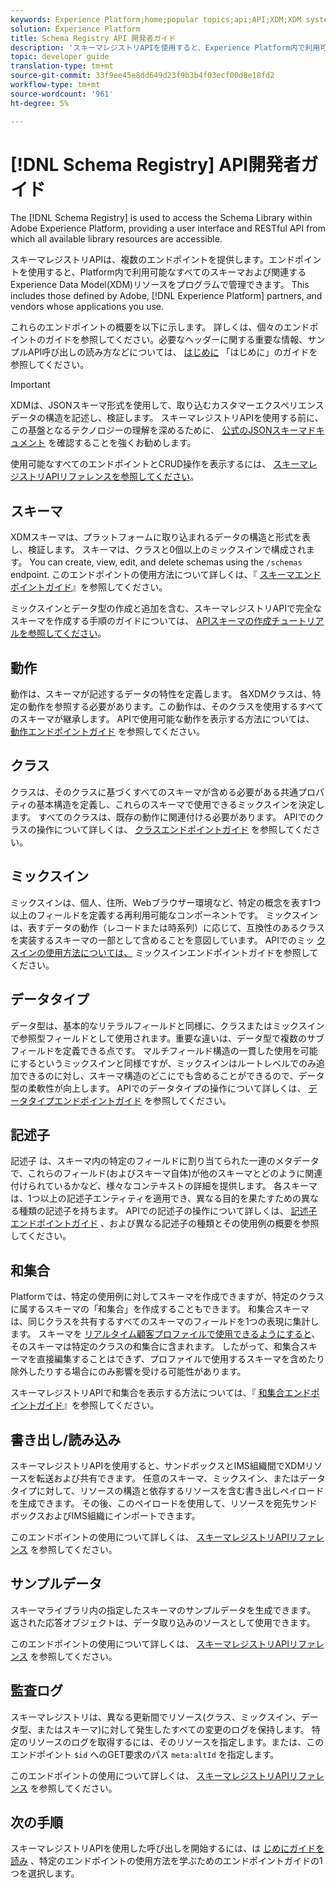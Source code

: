 ```yaml
---
keywords: Experience Platform;home;popular topics;api;API;XDM;XDM system;;experience data model;Experience data model;Experience Data Model;data model;Data Model;schema registry;Schema Registry;
solution: Experience Platform
title: Schema Registry API 開発者ガイド
description: 'スキーマレジストリAPIを使用すると、Experience Platform内で利用可能なすべてのスキーマと関連するXDMリソースをプログラムで管理できます。 '
topic: developer guide
translation-type: tm+mt
source-git-commit: 33f9ee45e8dd649d23f9b3b4f03ecf00d8e18fd2
workflow-type: tm+mt
source-wordcount: '961'
ht-degree: 5%

---
```



# [!DNL Schema Registry] API開発者ガイド

The [!DNL Schema Registry] is used to access the Schema Library within Adobe Experience Platform, providing a user interface and RESTful API from which all available library resources are accessible.

スキーマレジストリAPIは、複数のエンドポイントを提供します。エンドポイントを使用すると、Platform内で利用可能なすべてのスキーマおよび関連するExperience Data Model(XDM)リソースをプログラムで管理できます。 This includes those defined by Adobe, [!DNL Experience Platform] partners, and vendors whose applications you use.

これらのエンドポイントの概要を以下に示します。 詳しくは、個々のエンドポイントのガイドを参照してください。必要なヘッダーに関する重要な情報、サンプルAPI呼び出しの読み方などについては、 [はじめに](./getting-started.md) 「はじめに」のガイドを参照してください。

>[!IMPORTANT]
>
>XDMは、JSONスキーマ形式を使用して、取り込むカスタマーエクスペリエンスデータの構造を記述し、検証します。 スキーマレジストリAPIを使用する前に、この基盤となるテクノロジーの理解を深めるために、 [公式のJSONスキーマドキュメント](https://json-schema.org/) を確認することを強くお勧めします。

使用可能なすべてのエンドポイントとCRUD操作を表示するには、 [スキーマレジストリAPIリファレンスを参照してください](https://www.adobe.io/apis/experienceplatform/home/api-reference.html#!acpdr/swagger-specs/schema-registry.yaml)。

## スキーマ

XDMスキーマは、プラットフォームに取り込まれるデータの構造と形式を表し、検証します。 スキーマは、クラスと0個以上のミックスインで構成されます。 You can create, view, edit, and delete schemas using the `/schemas` endpoint. このエンドポイントの使用方法について詳しくは、『 [スキーマエンドポイントガイド](./schemas.md)』を参照してください。

ミックスインとデータ型の作成と追加を含む、スキーマレジストリAPIで完全なスキーマを作成する手順のガイドについては、 [APIスキーマの作成チュートリアルを参照してください](../tutorials/create-schema-api.md)。

## 動作

動作は、スキーマが記述するデータの特性を定義します。 各XDMクラスは、特定の動作を参照する必要があります。この動作は、そのクラスを使用するすべてのスキーマが継承します。 APIで使用可能な動作を表示する方法については、 [動作エンドポイントガイド](./behaviors.md) を参照してください。

## クラス

クラスは、そのクラスに基づくすべてのスキーマが含める必要がある共通プロパティの基本構造を定義し、これらのスキーマで使用できるミックスインを決定します。 すべてのクラスは、既存の動作に関連付ける必要があります。 APIでのクラスの操作について詳しくは、 [クラスエンドポイントガイド](./classes.md) を参照してください。

## ミックスイン

ミックスインは、個人、住所、Webブラウザー環境など、特定の概念を表す1つ以上のフィールドを定義する再利用可能なコンポーネントです。 ミックスインは、表すデータの動作（レコードまたは時系列）に応じて、互換性のあるクラスを実装するスキーマの一部として含めることを意図しています。 APIでのミッ [クスインの使用方法については、](./mixins.md) ミックスインエンドポイントガイドを参照してください。

## データタイプ

データ型は、基本的なリテラルフィールドと同様に、クラスまたはミックスインで参照型フィールドとして使用されます。重要な違いは、データ型で複数のサブフィールドを定義できる点です。 マルチフィールド構造の一貫した使用を可能にするというミックスインと同様ですが、ミックスインはルートレベルでのみ追加できるのに対し、スキーマ構造のどこにでも含めることができるので、データ型の柔軟性が向上します。 APIでのデータタイプの操作について詳しくは、 [データタイプエンドポイントガイド](./data-types.md) を参照してください。

## 記述子

記述子 は、スキーマ内の特定のフィールドに割り当てられた一連のメタデータで、これらのフィールド(およびスキーマ自体)が他のスキーマとどのように関連付けられているかなど、様々なコンテキストの詳細を提供します。 各スキーマは、1つ以上の記述子エンティティを適用でき、異なる目的を果たすための異なる種類の記述子を持ちます。 APIでの記述子の操作について詳しくは、 [記述子エンドポイントガイド](./descriptors.md) 、および異なる記述子の種類とその使用例の概要を参照してください。

## 和集合

Platformでは、特定の使用例に対してスキーマを作成できますが、特定のクラスに属するスキーマの「和集合」を作成することもできます。 和集合スキーマは、同じクラスを共有するすべてのスキーマのフィールドを1つの表現に集計します。 スキーマを [リアルタイム顧客プロファイルで使用できるようにすると](../../profile/home.md)、そのスキーマは特定のクラスの和集合に含まれます。 したがって、和集合スキーマを直接編集することはできず、プロファイルで使用するスキーマを含めたり除外したりする場合にのみ影響を受ける可能性があります。

スキーマレジストリAPIで和集合を表示する方法については、『 [和集合エンドポイントガイド](./unions.md)』を参照してください。

## 書き出し/読み込み

スキーマレジストリAPIを使用すると、サンドボックスとIMS組織間でXDMリソースを転送および共有できます。 任意のスキーマ、ミックスイン、またはデータタイプに対して、リソースの構造と依存するリソースを含む書き出しペイロードを生成できます。 その後、このペイロードを使用して、リソースを宛先サンドボックスおよびIMS組織にインポートできます。

このエンドポイントの使用について詳しくは、 [スキーマレジストリAPIリファレンス](https://www.adobe.io/apis/experienceplatform/home/api-reference.html#!acpdr/swagger-specs/schema-registry.yaml) を参照してください。

## サンプルデータ

スキーマライブラリ内の指定したスキーマのサンプルデータを生成できます。 返された応答オブジェクトは、データ取り込みのソースとして使用できます。

このエンドポイントの使用について詳しくは、 [スキーマレジストリAPIリファレンス](https://www.adobe.io/apis/experienceplatform/home/api-reference.html#!acpdr/swagger-specs/schema-registry.yaml) を参照してください。

## 監査ログ

スキーマレジストリは、異なる更新間でリソース(クラス、ミックスイン、データ型、またはスキーマ)に対して発生したすべての変更のログを保持します。 特定のリソースのログを取得するには、そのリソースを指定します。または、このエンドポイント `$id` へのGET要求のパス `meta:altId` を指定します。

このエンドポイントの使用について詳しくは、 [スキーマレジストリAPIリファレンス](https://www.adobe.io/apis/experienceplatform/home/api-reference.html#!acpdr/swagger-specs/schema-registry.yaml) を参照してください。

## 次の手順

スキーマレジストリAPIを使用した呼び出しを開始するには、は [じめにガイドを読み](./getting-started.md) 、特定のエンドポイントの使用方法を学ぶためのエンドポイントガイドの1つを選択します。